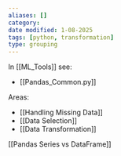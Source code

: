```yaml
---
aliases: []
category: 
date modified: 1-08-2025
tags: [python, transformation]
type: grouping
---
```

In [[ML_Tools]] see:
- [[Pandas_Common.py]]

Areas:
- [[Handling Missing Data]] 
- [[Data Selection]]
- [[Data Transformation]]



[[Pandas Series vs DataFrame]]